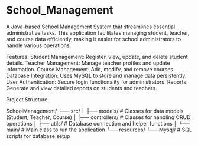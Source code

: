 # School_Management

A Java-based School Management System that streamlines essential administrative tasks. This application facilitates managing student, teacher, and course data efficiently, making it easier for school administrators to handle various operations.

Features:
Student Management: Register, view, update, and delete student details.
Teacher Management: Manage teacher profiles and update information.
Course Management: Add, modify, and remove courses.
Database Integration: Uses MySQL to store and manage data persistently.
User Authentication: Secure login functionality for administrators.
Reports: Generate and view detailed reports on students and teachers.

Project Structure:

SchoolManagement/
├── src/
│   ├── models/            # Classes for data models (Student, Teacher, Course)
│   ├── controllers/       # Classes for handling CRUD operations
│   ├── utils/             # Database connection and helper functions
│   └── main/              # Main class to run the application
└── resources/
    └── Mysql/               # SQL scripts for database setup
